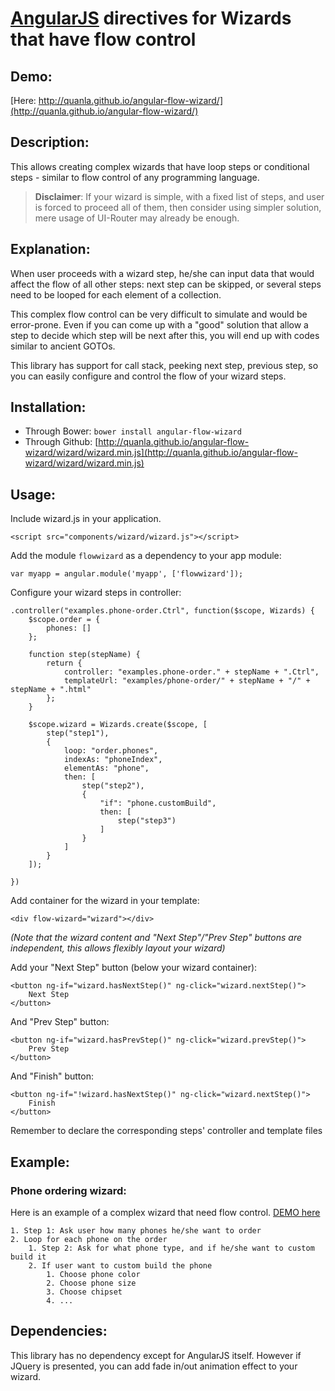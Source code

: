 # [AngularJS](http://angularjs.org) directives for Wizards that have flow control

## Demo:

[Here: http://quanla.github.io/angular-flow-wizard/](http://quanla.github.io/angular-flow-wizard/)

## Description:
This allows creating complex wizards that have loop steps or conditional steps - similar to flow control of any programming language.

> **Disclaimer**: If your wizard is simple, with a fixed list of steps, and user is forced to proceed all of them, then consider using simpler solution, mere usage of UI-Router may already be enough.

## Explanation:

When user proceeds with a wizard step, he/she can input data that would affect the flow of all other steps: next step can be skipped, or several steps need to be looped for each element of a collection. 

This complex flow control can be very difficult to simulate and would be error-prone. Even if you can come up with a "good" solution that allow a step to decide which step will be next after this, you will end up with codes similar to ancient GOTOs.

This library has support for call stack, peeking next step, previous step, so you can easily configure and control the flow of your wizard steps.

## Installation:

 - Through Bower: `bower install angular-flow-wizard`
 - Through Github: [http://quanla.github.io/angular-flow-wizard/wizard/wizard.min.js](http://quanla.github.io/angular-flow-wizard/wizard/wizard.min.js)

## Usage:

Include wizard.js in your application.

    <script src="components/wizard/wizard.js"></script>

Add the module `flowwizard` as a dependency to your app module:

    var myapp = angular.module('myapp', ['flowwizard']);

Configure your wizard steps in controller:

    .controller("examples.phone-order.Ctrl", function($scope, Wizards) {
        $scope.order = {
            phones: []
        };

        function step(stepName) {
            return {
                controller: "examples.phone-order." + stepName + ".Ctrl",
                templateUrl: "examples/phone-order/" + stepName + "/" + stepName + ".html"
            };
        }

        $scope.wizard = Wizards.create($scope, [
            step("step1"),
            {
                loop: "order.phones",
                indexAs: "phoneIndex",
                elementAs: "phone",
                then: [
                    step("step2"),
                    {
                        "if": "phone.customBuild",
                        then: [
                            step("step3")
                        ]
                    }
                ]
            }
        ]);

    })

Add container for the wizard in your template:

    <div flow-wizard="wizard"></div>
*(Note that the wizard content and "Next Step"/"Prev Step" buttons are independent, this allows flexibly layout your wizard)*

Add your "Next Step" button (below your wizard container):

    <button ng-if="wizard.hasNextStep()" ng-click="wizard.nextStep()">
        Next Step
    </button>

And "Prev Step" button:

    <button ng-if="wizard.hasPrevStep()" ng-click="wizard.prevStep()">
        Prev Step
    </button>

And "Finish" button:

    <button ng-if="!wizard.hasNextStep()" ng-click="wizard.nextStep()">
        Finish
    </button>

Remember to declare the corresponding steps' controller and template files

## Example:

### Phone ordering wizard:
Here is an example of a complex wizard that need flow control. [DEMO here](http://quanla.github.io/angular-flow-wizard/)


    1. Step 1: Ask user how many phones he/she want to order
    2. Loop for each phone on the order
	    1. Step 2: Ask for what phone type, and if he/she want to custom build it
	    2. If user want to custom build the phone
		    1. Choose phone color
		    2. Choose phone size
		    3. Choose chipset
		    4. ...


## Dependencies:

This library has no dependency except for AngularJS itself. However if JQuery is presented, you can add fade in/out animation effect to your wizard.
